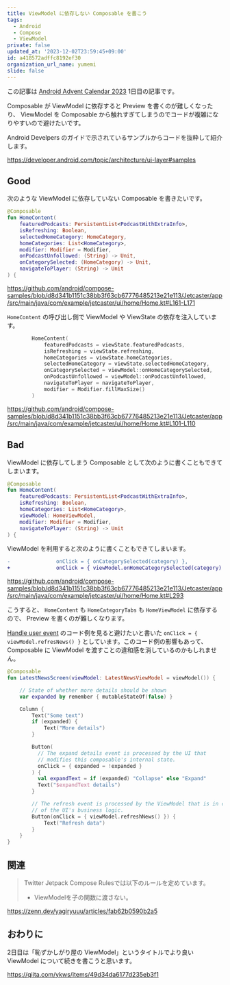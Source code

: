 ```yaml
---
title: ViewModel に依存しない Composable を書こう
tags:
  - Android
  - Compose
  - ViewModel
private: false
updated_at: '2023-12-02T23:59:45+09:00'
id: a418572adffc8192ef30
organization_url_name: yumemi
slide: false
---
```

この記事は [Android Advent Calendar 2023](https://qiita.com/advent-calendar/2023/android) 1日目の記事です。

Composable が ViewModel に依存すると Preview を書くのが難しくなったり、 ViewModel を Composable から触れすぎてしまうのでコードが複雑になりやすいので避けたいです。

Android Develpers のガイドで示されているサンプルからコードを抜粋して紹介します。

https://developer.android.com/topic/architecture/ui-layer#samples

## Good
次のような ViewModel に依存していない Composable を書きたいです。

```kotlin
@Composable
fun HomeContent(
    featuredPodcasts: PersistentList<PodcastWithExtraInfo>,
    isRefreshing: Boolean,
    selectedHomeCategory: HomeCategory,
    homeCategories: List<HomeCategory>,
    modifier: Modifier = Modifier,
    onPodcastUnfollowed: (String) -> Unit,
    onCategorySelected: (HomeCategory) -> Unit,
    navigateToPlayer: (String) -> Unit
) {
```

https://github.com/android/compose-samples/blob/d8d341b1151c38bb3f63cb67776485213e21e113/Jetcaster/app/src/main/java/com/example/jetcaster/ui/home/Home.kt#L161-L171

`HomeContent` の呼び出し側で ViewModel や ViewState の依存を注入しています。

```kotlin
        HomeContent(
            featuredPodcasts = viewState.featuredPodcasts,
            isRefreshing = viewState.refreshing,
            homeCategories = viewState.homeCategories,
            selectedHomeCategory = viewState.selectedHomeCategory,
            onCategorySelected = viewModel::onHomeCategorySelected,
            onPodcastUnfollowed = viewModel::onPodcastUnfollowed,
            navigateToPlayer = navigateToPlayer,
            modifier = Modifier.fillMaxSize()
        )
```

https://github.com/android/compose-samples/blob/d8d341b1151c38bb3f63cb67776485213e21e113/Jetcaster/app/src/main/java/com/example/jetcaster/ui/home/Home.kt#L101-L110

## Bad
ViewModel に依存してしまう Composable として次のように書くこともできてしまいます。

```kotlin
@Composable
fun HomeContent(
    featuredPodcasts: PersistentList<PodcastWithExtraInfo>,
    isRefreshing: Boolean,    
    homeCategories: List<HomeCategory>,
    viewModel: HomeViewModel,
    modifier: Modifier = Modifier,
    navigateToPlayer: (String) -> Unit
) {
```

ViewModel を利用すると次のように書くこともできてしまいます。

```diff
-               onClick = { onCategorySelected(category) },
+               onClick = { viewModel.onHomeCategorySelected(category) },
```

https://github.com/android/compose-samples/blob/d8d341b1151c38bb3f63cb67776485213e21e113/Jetcaster/app/src/main/java/com/example/jetcaster/ui/home/Home.kt#L293

こうすると、 `HomeContent` も `HomeCategoryTabs` も `HomeViewModel` に依存するので、 Preview を書くのが難しくなります。

[Handle user event](https://developer.android.com/topic/architecture/ui-layer/events#handle-user-events
) のコード例を見ると避けたいと書いた `onClick = { viewModel.refresNews() }` としています。このコード例の影響もあって、 Composable に ViewModel を渡すことの違和感を消しているのかもしれません。

```kotlin
@Composable
fun LatestNewsScreen(viewModel: LatestNewsViewModel = viewModel()) {

    // State of whether more details should be shown
    var expanded by remember { mutableStateOf(false) }

    Column {
        Text("Some text")
        if (expanded) {
            Text("More details")
        }

        Button(
          // The expand details event is processed by the UI that
          // modifies this composable's internal state.
          onClick = { expanded = !expanded }
        ) {
          val expandText = if (expanded) "Collapse" else "Expand"
          Text("$expandText details")
        }

        // The refresh event is processed by the ViewModel that is in charge
        // of the UI's business logic.
        Button(onClick = { viewModel.refreshNews() }) {
            Text("Refresh data")
        }
    }
}
```

## 関連

> Twitter Jetpack Compose Rulesでは以下のルールを定めています。
>
> - ViewModelを子の関数に渡さない。

https://zenn.dev/yagiryuuu/articles/fab62b0590b2a5

## おわりに
2日目は「恥ずかしがり屋の ViewModel」というタイトルでより良い ViewModel について続きを書こうと思います。

https://qiita.com/ykws/items/49d34da6177d235eb3f1

